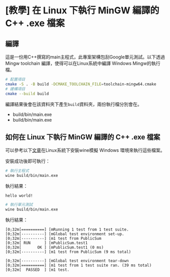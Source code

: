 # [教學] 在 Linux 下執行 MinGW 編譯的 C++ .exe 檔案

## 編譯
這是一份用C++撰寫的main主程式，此專案架構包刮Google單元測試。以下透過 Mingw toolchain 編譯，使得可以在Linux系統中編譯 Windows Mingw的執行檔。

```sh
# 配置項目
cmake -S . -B build -DCMAKE_TOOLCHAIN_FILE=toolchain-mingw64.cmake
# 建構項目
cmake --build build
```

編譯結果後會在該資料夾下產生`build`資料夾，兩份執行檔分別會在。
- build/bin/main.exe
- build/bin/main.exe 

## 如何在 Linux 下執行 MinGW 編譯的 C++ .exe 檔案
可以參考以下[文章](https://andy6804tw.github.io/2024/08/31/wine-mingw-linux-cpp/)在Linux系統下安裝wine模擬 Windows 環境來執行這些檔案。

安裝成功後即可執行：

```sh
# 執行主程式
wine build/bin/main.exe

```

執行結果：
```
hello world!
```



```sh
# 執行單元測試
wine build/bin/main.exe 
```

執行結果：
```
[0;32m[==========] [mRunning 1 test from 1 test suite.
[0;32m[----------] [mGlobal test environment set-up.
[0;32m[----------] [m1 test from PublicSum
[0;32m[ RUN      ] [mPublicSum.test1
[0;32m[       OK ] [mPublicSum.test1 (0 ms)
[0;32m[----------] [m1 test from PublicSum (9 ms total)

[0;32m[----------] [mGlobal test environment tear-down
[0;32m[==========] [m1 test from 1 test suite ran. (39 ms total)
[0;32m[  PASSED  ] [m1 test.
```